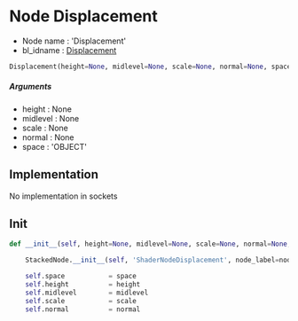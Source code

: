 # Node Displacement

- Node name : 'Displacement'
- bl_idname : [Displacement](https://docs.blender.org/api/current/bpy.types.Displacement.html)


``` python
Displacement(height=None, midlevel=None, scale=None, normal=None, space='OBJECT', node_label=None, node_color=None)
```
##### Arguments

- height : None
- midlevel : None
- scale : None
- normal : None
- space : 'OBJECT'

## Implementation

No implementation in sockets

## Init

``` python
def __init__(self, height=None, midlevel=None, scale=None, normal=None, space='OBJECT', node_label=None, node_color=None):

    StackedNode.__init__(self, 'ShaderNodeDisplacement', node_label=node_label, node_color=node_color)

    self.space           = space
    self.height          = height
    self.midlevel        = midlevel
    self.scale           = scale
    self.normal          = normal
```
